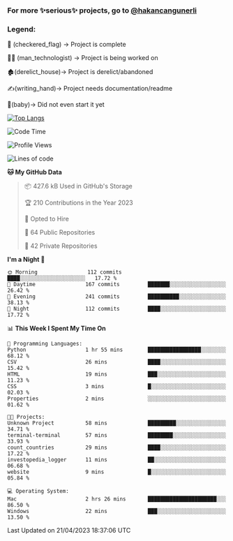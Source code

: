 ### For more ✨serious✨ projects, go to [@hakancangunerli](https://github.com/hakancangunerli)


### Legend:


🏁 (checkered_flag) -> Project is complete

👨‍💻 (man_technologist)   -> Project is being worked on

🏚️(derelict_house)-> Project is derelict/abandoned

✍️(writing_hand)-> Project needs documentation/readme

👶(baby)-> Did not even start it yet

[![Top Langs](https://github-readme-stats.vercel.app/api/top-langs/?username=johngunerli&layout=compact&hide=tex,html,shell,CSS&langs_count=10&exclude_repo=2015-csharp)](https://github.com/anuraghazra/github-readme-stats)


<!--START_SECTION:waka-->
![Code Time](http://img.shields.io/badge/Code%20Time-420%20hrs%2055%20mins-blue)

![Profile Views](http://img.shields.io/badge/Profile%20Views-24-blue)

![Lines of code](https://img.shields.io/badge/From%20Hello%20World%20I%27ve%20Written-3.7%20million%20lines%20of%20code-blue)

**🐱 My GitHub Data** 

> 📦 427.6 kB Used in GitHub's Storage 
 > 
> 🏆 210 Contributions in the Year 2023
 > 
> 💼 Opted to Hire
 > 
> 📜 64 Public Repositories 
 > 
> 🔑 42 Private Repositories 
 > 
**I'm a Night 🦉** 

```text
🌞 Morning                112 commits         ████░░░░░░░░░░░░░░░░░░░░░   17.72 % 
🌆 Daytime                167 commits         ███████░░░░░░░░░░░░░░░░░░   26.42 % 
🌃 Evening                241 commits         ██████████░░░░░░░░░░░░░░░   38.13 % 
🌙 Night                  112 commits         ████░░░░░░░░░░░░░░░░░░░░░   17.72 % 
```


📊 **This Week I Spent My Time On** 

```text
💬 Programming Languages: 
Python                   1 hr 55 mins        █████████████████░░░░░░░░   68.12 % 
CSV                      26 mins             ████░░░░░░░░░░░░░░░░░░░░░   15.42 % 
HTML                     19 mins             ███░░░░░░░░░░░░░░░░░░░░░░   11.23 % 
CSS                      3 mins              █░░░░░░░░░░░░░░░░░░░░░░░░   02.03 % 
Properties               2 mins              ░░░░░░░░░░░░░░░░░░░░░░░░░   01.62 % 

🐱‍💻 Projects: 
Unknown Project          58 mins             █████████░░░░░░░░░░░░░░░░   34.71 % 
terminal-terminal        57 mins             ████████░░░░░░░░░░░░░░░░░   33.93 % 
count_countries          29 mins             ████░░░░░░░░░░░░░░░░░░░░░   17.22 % 
investopedia_logger      11 mins             ██░░░░░░░░░░░░░░░░░░░░░░░   06.68 % 
website                  9 mins              █░░░░░░░░░░░░░░░░░░░░░░░░   05.84 % 

💻 Operating System: 
Mac                      2 hrs 26 mins       ██████████████████████░░░   86.50 % 
Windows                  22 mins             ███░░░░░░░░░░░░░░░░░░░░░░   13.50 % 
```


 Last Updated on 21/04/2023 18:37:06 UTC
<!--END_SECTION:waka-->



